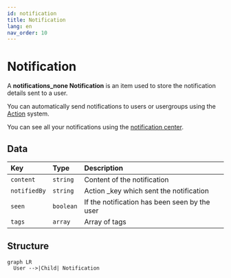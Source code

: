 ```yaml
---
id: notification
title: Notification
lang: en
nav_order: 10
---
```


# Notification

A **<span class="aq-icon outline">notifications_none</span> Notification** is an item used to store the notification details sent to a user.

You can automatically send notifications to users or usergroups using the [Action](./action.md) system.

You can see all your notifications using the [notification center](../applications/notify.md).

## Data

| Key | Type | Description |
| :--- | :---- | :----------- |
| `content` | `string` | Content of the notification |
| `notifiedBy` | `string` | Action _key which sent the notification |
| `seen` | `boolean` | If the notification has been seen by the user |
| `tags` | `array` | Array of tags |

## Structure

```mermaid
graph LR
  User -->|Child| Notification
```